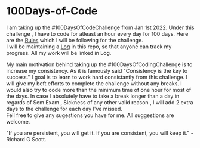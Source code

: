 # 100Days-of-Code
I am taking up the #100DaysOfCodeChallenge from Jan 1st 2022. Under this challenge , I have to code for atleast an hour every day for 100 days.
Here are the [Rules](https://github.com/SiddharthaBhattacharjee/100Days-of-Code/blob/main/Rules.md) which I will be following for the challenge.<br>
I will be maintaining a [Log](https://github.com/SiddharthaBhattacharjee/100Days-of-Code/blob/main/logs.md) in this repo, so that anyone can track my progress. All my work will be linked in Log.<br>

My main motivation behind taking up the #100DaysOfCodingChallenge is to increase my consistency. As it is famously said "Consistency is the key to success." I goal is to learn to work hard consistantly from this challenge.
I will give my beft efforts to complete the challenge without any breaks. I would also try to code more than the minimum time of one hour for most of the days.
In case I absolutely have to take a break longer than a day in regards of Sem Exam , Sickness of any other valid reason , I will add 2 extra days to the challenge for each day I've missed.<br>
Fell free to give any sugestions you have for me. All suggestions are welcome.<br>

"If you are persistent, you will get it. If you are consistent, you will keep it." -Richard G Scott.
